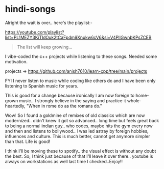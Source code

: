 # hindi-songs

Alright the wait is over.. here's the playlist:-

https://youtube.com/playlist?list=PL1MEZY3KiTIdOuk2tCaFpdm9Xnukw6cV6&si=V4PlIGwnbKPsZCEB

> The list will keep growing...

I vibe-coded the c++ projects while listening to these songs. Needed some motivation.

projects -> https://github.com/anish7610/learn-cpp/tree/main/projects

FYI I never listen to music while coding like others do and I have been only listening to Spanish music for years.

This is good for a change because ironically I am now foreign to home-grown music.. I strongly believe in the saying and practice it whole-heartedly, "When in rome do as the romans do."

Wow! So I found a goldmine of remixes of old classics which are now modernized.. didn't knew it got so advanced.. long time but feels great back to being a normal indian guy.. who codes, maybe hits the gym every now and then and listens to bollywood.. I was led astray by foreign hobbies, influences and culture. This is much better, cannot get anymore simpler than that. Life is good!

I think I'll be moving these to spotify.. the visual effect is without any doubt the best. So, I think just because of that I'll leave it over there.. youtube is always on workstations as well last time I checked..Enjoy!!
